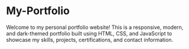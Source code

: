 # My-Portfolio
Welcome to my personal portfolio website! This is a responsive, modern, and dark-themed portfolio built using HTML, CSS, and JavaScript to showcase my skills, projects, certifications, and contact information.
